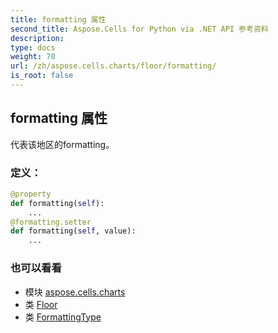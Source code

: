 ```yaml
---
title: formatting 属性
second_title: Aspose.Cells for Python via .NET API 参考资料
description:
type: docs
weight: 70
url: /zh/aspose.cells.charts/floor/formatting/
is_root: false
---
```

## formatting 属性

代表该地区的formatting。
### 定义：
```python
@property
def formatting(self):
    ...
@formatting.setter
def formatting(self, value):
    ...
```

### 也可以看看
* 模块 [aspose.cells.charts](../../)
* 类 [Floor](/cells/python-net/zh/aspose.cells.charts/floor)
* 类 [FormattingType](/cells/python-net/zh/aspose.cells.charts/formattingtype)
